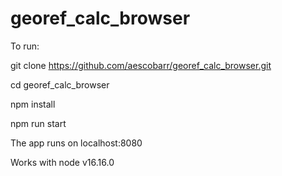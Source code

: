 # georef_calc_browser

To run:

git clone https://github.com/aescobarr/georef_calc_browser.git

cd georef_calc_browser

npm install

npm run start


The app runs on localhost:8080

Works with node v16.16.0
